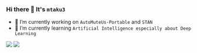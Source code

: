 ### Hi there 👋 It's `mtaku3`

- 🔭 I’m currently working on `AutoMuteUs-Portable` and `STAN`
- 🌱 I’m currently learning `Artificial Intelligence especially about Deep Learning`
<!--
- 👯 I’m looking to collaborate on ...
- 🤔 I’m looking for help with ...
- 💬 Ask me about ...
- 📫 How to reach me: ...
- 😄 Pronouns: ...
- ⚡ Fun fact: ...
-->

<img src="https://github-readme-stats.vercel.app/api?username=mtaku3&show_icons=true&theme=radical&count_private=true" />
<img src="https://github-readme-stats.vercel.app/api/top-langs/?username=anuraghazra&layout=compact&theme=radical" />
